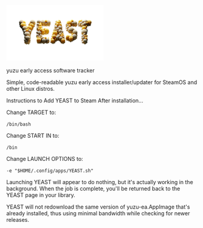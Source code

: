 <img src="https://raw.githubusercontent.com/styromaniac/YEAST/main/YEAST-hero.png" width="256">

yuzu early access software tracker

Simple, code-readable yuzu early access installer/updater for SteamOS and other Linux distros.

Instructions to Add YEAST to Steam
After installation...

Change TARGET to:
```
/bin/bash
```
Change START IN to:
```
/bin
```
Change LAUNCH OPTIONS to:
```
-e "$HOME/.config/apps/YEAST.sh"
```
Launching YEAST will appear to do nothing, but it's actually working in the background. When the job is complete, you'll be returned back to the YEAST page in your library.

YEAST will not redownload the same version of yuzu-ea.AppImage that's already installed, thus using minimal bandwidth while checking for newer releases.
